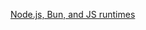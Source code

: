 [Node.js, Bun, and JS runtimes](https://habitual-fibre-0c5.notion.site/Node-js-Bun-and-JS-runtimes-007d39849238487b9744751897d504a7)
